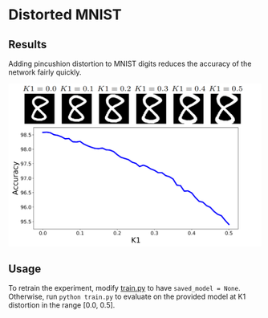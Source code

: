 # Distorted MNIST

## Results

Adding pincushion distortion to MNIST digits reduces the accuracy of the network fairly quickly.

![MNIST distortion plot](../../images/distorted_mnist.png)

## Usage

To retrain the experiment, modify [train.py](train.py) to have `saved_model = None`. Otherwise, run `python train.py` to evaluate on the provided model at K1 distortion in the range [0.0, 0.5].